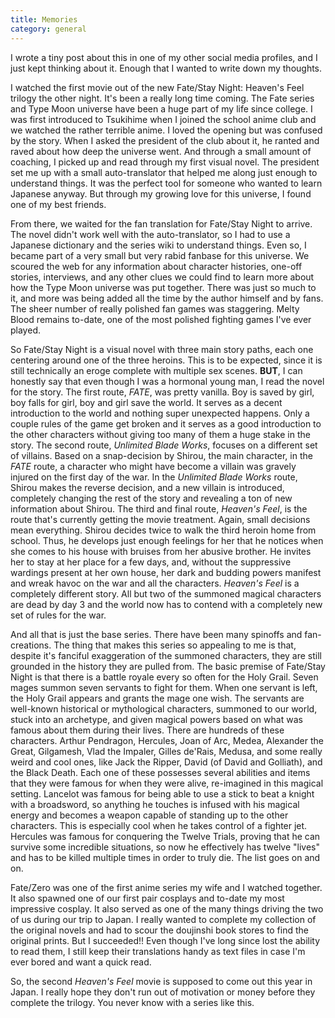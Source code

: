 ```yaml
---
title: Memories
category: general
---
```

I wrote a tiny post about this in one of my other social media profiles, and I just kept thinking about it. Enough that I wanted to write down my thoughts.

I watched the first movie out of the new Fate/Stay Night: Heaven's Feel trilogy the other night. It's been a really long time coming. The Fate series and Type Moon universe have been a huge part of my life since college. I was first introduced to Tsukihime when I joined the school anime club and we watched the rather terrible anime. I loved the opening but was confused by the story. When I asked the president of the club about it, he ranted and raved about how deep the universe went. And through a small amount of coaching, I picked up and read through my first visual novel. The president set me up with a small auto-translator that helped me along just enough to understand things. It was the perfect tool for someone who wanted to learn Japanese anyway. But through my growing love for this universe, I found one of my best friends.

From there, we waited for the fan translation for Fate/Stay Night to arrive. The novel didn't work well with the auto-translator, so I had to use a Japanese dictionary and the series wiki to understand things. Even so, I became part of a very small but very rabid fanbase for this universe. We scoured the web for any information about character histories, one-off stories, interviews, and any other clues we could find to learn more about how the Type Moon universe was put together. There was just so much to it, and more was being added all the time by the author himself and by fans. The sheer number of really polished fan games was staggering. Melty Blood remains to-date, one of the most polished fighting games I've ever played.

So Fate/Stay Night is a visual novel with three main story paths, each one centering around one of the three heroins. This is to be expected, since it is still technically an eroge complete with multiple sex scenes. **BUT**, I can honestly say that even though I was a hormonal young man, I read the novel for the story. The first route, *FATE*, was pretty vanilla. Boy is saved by girl, boy falls for girl, boy and girl save the world. It serves as a decent introduction to the world and nothing super unexpected happens. Only a couple rules of the game get broken and it serves as a good introduction to the other characters without giving too many of them a huge stake in the story. The second route, *Unlimited Blade Works*, focuses on a different set of villains. Based on a snap-decision by Shirou, the main character, in the *FATE* route, a character who might have become a villain was gravely injured on the first day of the war. In the *Unlimited Blade Works* route, Shirou makes the reverse decision, and a new villain is introduced, completely changing the rest of the story and revealing a ton of new information about Shirou. The third and final route, *Heaven's Feel*, is the route that's currently getting the movie treatment. Again, small decisions mean everything. Shirou decides twice to walk the third heroin home from school. Thus, he develops just enough feelings for her that he notices when she comes to his house with bruises from her abusive brother. He invites her to stay at her place for a few days, and, without the suppressive wardings present at her own house, her dark and budding powers manifest and wreak havoc on the war and all the characters. *Heaven's Feel* is a completely different story. All but two of the summoned magical characters are dead by day 3 and the world now has to contend with a completely new set of rules for the war.

And all that is just the base series. There have been many spinoffs and fan-creations. The thing that makes this series so appealing to me is that, despite it's fanciful exaggeration of the summoned characters, they are still grounded in the history they are pulled from. The basic premise of Fate/Stay Night is that there is a battle royale every so often for the Holy Grail. Seven mages summon seven servants to fight for them. When one servant is left, the Holy Grail appears and grants the mage one wish. The servants are well-known historical or mythological characters, summoned to our world, stuck into an archetype, and given magical powers based on what was famous about them during their lives. There are hundreds of these characters. Arthur Pendragon, Hercules, Joan of Arc, Medea, Alexander the Great, Gilgamesh, Vlad the Impaler, Gilles de'Rais, Medusa, and some really weird and cool ones, like Jack the Ripper, David (of David and Golliath), and the Black Death. Each one of these possesses several abilities and items that they were famous for when they were alive, re-imagined in this magical setting. Lancelot was famous for being able to use a stick to beat a knight with a broadsword, so anything he touches is infused with his magical energy and becomes a weapon capable of standing up to the other characters. This is especially cool when he takes control of a fighter jet. Hercules was famous for conquering the Twelve Trials, proving that he can survive some incredible situations, so now he effectively has twelve "lives" and has to be killed multiple times in order to truly die. The list goes on and on.

Fate/Zero was one of the first anime series my wife and I watched together. It also spawned one of our first pair cosplays and to-date my most impressive cosplay. It also served as one of the many things driving the two of us during our trip to Japan. I really wanted to complete my collection of the original novels and had to scour the doujinshi book stores to find the original prints. But I succeeded!! Even though I've long since lost the ability to read them, I still keep their translations handy as text files in case I'm ever bored and want a quick read.

So, the second *Heaven's Feel* movie is supposed to come out this year in Japan. I really hope they don't run out of motivation or money before they complete the trilogy. You never know with a series like this.
